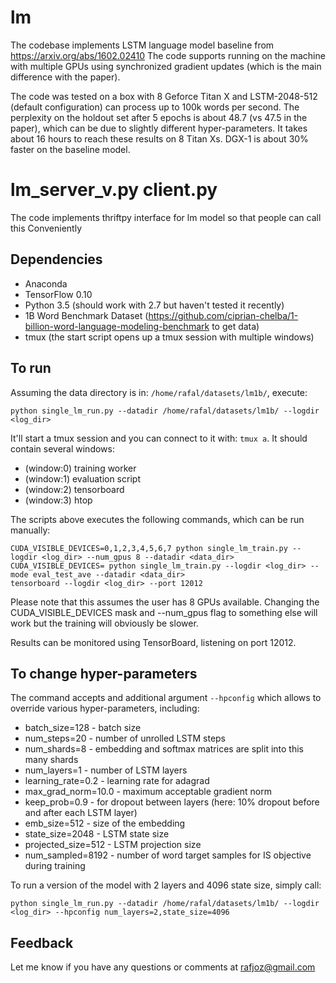 # lm

The codebase implements LSTM language model baseline from https://arxiv.org/abs/1602.02410
The code supports running on the machine with multiple GPUs using synchronized gradient updates (which is the main difference with the paper).

The code was tested on a box with 8 Geforce Titan X and LSTM-2048-512 (default configuration) can process up to 100k words per second.
The perplexity on the holdout set after 5 epochs is about 48.7 (vs 47.5 in the paper), which can be due to slightly different hyper-parameters.
It takes about 16 hours to reach these results on 8 Titan Xs. DGX-1 is about 30% faster on the baseline model.


# lm_server_v.py  client.py
The code implements thriftpy interface for lm model so that people can call this Conveniently



## Dependencies
* Anaconda
* TensorFlow 0.10
* Python 3.5 (should work with 2.7 but haven't tested it recently)
* 1B Word Benchmark Dataset (https://github.com/ciprian-chelba/1-billion-word-language-modeling-benchmark to get data)
* tmux (the start script opens up a tmux session with multiple windows)


## To run
Assuming the data directory is in: `/home/rafal/datasets/lm1b/`, execute:

`python single_lm_run.py --datadir /home/rafal/datasets/lm1b/ --logdir <log_dir>`

It'll start a tmux session and you can connect to it with: `tmux a`. It should contain several windows:
* (window:0) training worker
* (window:1) evaluation script
* (window:2) tensorboard
* (window:3) htop

The scripts above executes the following commands, which can be run manually:
```
CUDA_VISIBLE_DEVICES=0,1,2,3,4,5,6,7 python single_lm_train.py --logdir <log_dir> --num_gpus 8 --datadir <data_dir>
CUDA_VISIBLE_DEVICES= python single_lm_train.py --logdir <log_dir> --mode eval_test_ave --datadir <data_dir>
tensorboard --logdir <log_dir> --port 12012
```

Please note that this assumes the user has 8 GPUs available. Changing the CUDA_VISIBLE_DEVICES mask and --num_gpus flag to something else will work but the training will obviously be slower.


Results can be monitored using TensorBoard, listening on port 12012.

## To change hyper-parameters

The command accepts and additional argument `--hpconfig` which allows to override various hyper-parameters, including:
* batch_size=128 - batch size
* num_steps=20 - number of unrolled LSTM steps
* num_shards=8 -  embedding and softmax matrices are split into this many shards
* num_layers=1 - number of LSTM layers
* learning_rate=0.2 - learning rate for adagrad
* max_grad_norm=10.0 - maximum acceptable gradient norm 
* keep_prob=0.9 - for dropout between layers (here: 10% dropout before and after each LSTM layer)
* emb_size=512 - size of the embedding
* state_size=2048 - LSTM state size
* projected_size=512 - LSTM projection size 
* num_sampled=8192 - number of word target samples for IS objective during training

To run a version of the model with 2 layers and 4096 state size, simply call:

`python single_lm_run.py --datadir /home/rafal/datasets/lm1b/ --logdir <log_dir> --hpconfig num_layers=2,state_size=4096`


## Feedback
Let me know if you have any questions or comments at rafjoz@gmail.com
